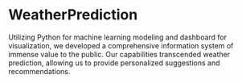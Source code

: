 # WeatherPrediction
Utilizing Python for machine learning modeling and dashboard for visualization, we developed a comprehensive information system of immense value to the public. Our capabilities transcended weather prediction, allowing us to provide personalized suggestions and recommendations.
